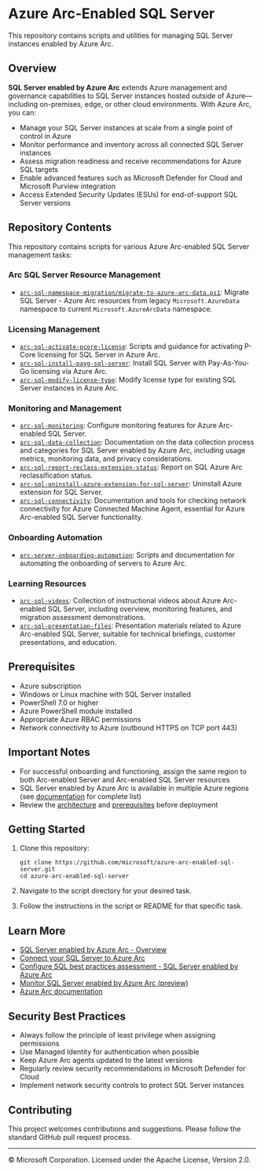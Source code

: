 # Azure Arc-Enabled SQL Server

This repository contains scripts and utilities for managing SQL Server instances enabled by Azure Arc.

## Overview

**SQL Server enabled by Azure Arc** extends Azure management and governance capabilities to SQL Server instances hosted outside of Azure—including on-premises, edge, or other cloud environments. With Azure Arc, you can:

- Manage your SQL Server instances at scale from a single point of control in Azure
- Monitor performance and inventory across all connected SQL Server instances
- Assess migration readiness and receive recommendations for Azure SQL targets
- Enable advanced features such as Microsoft Defender for Cloud and Microsoft Purview integration
- Access Extended Security Updates (ESUs) for end-of-support SQL Server versions

## Repository Contents

This repository contains scripts for various Azure Arc-enabled SQL Server management tasks:

### Arc SQL Server Resource Management
- [`arc-sql-namespace-migration/migrate-to-azure-arc-data.ps1`](arc-sql-namespace-migration/migrate-to-azure-arc-data.ps1): Migrate SQL Server - Azure Arc resources from legacy `Microsoft.AzureData` namespace to current `Microsoft.AzureArcData` namespace.

### Licensing Management
- [`arc-sql-activate-pcore-license`](arc-sql-activate-pcore-license): Scripts and guidance for activating P-Core licensing for SQL Server in Azure Arc.
- [`arc-sql-install-payg-sql-server`](arc-sql-install-payg-sql-server): Install SQL Server with Pay-As-You-Go licensing via Azure Arc.
- [`arc-sql-modify-license-type`](arc-sql-modify-license-type): Modify license type for existing SQL Server instances in Azure Arc.

### Monitoring and Management
- [`arc-sql-monitoring`](arc-sql-monitoring): Configure monitoring features for Azure Arc-enabled SQL Server.
- [`arc-sql-data-collection`](arc-sql-data-collection): Documentation on the data collection process and categories for SQL Server enabled by Azure Arc, including usage metrics, monitoring data, and privacy considerations.
- [`arc-sql-report-reclass-extension-status`](arc-sql-report-reclass-extension-status): Report on SQL Azure Arc reclassification status.
- [`arc-sql-uninstall-azure-extension-for-sql-server`](arc-sql-uninstall-azure-extension-for-sql-server): Uninstall Azure extension for SQL Server.
- [`arc-sql-connectivity`](arc-sql-connectivity): Documentation and tools for checking network connectivity for Azure Connected Machine Agent, essential for Azure Arc-enabled SQL Server functionality.

### Onboarding Automation
- [`arc-server-onboarding-automation`](arc-server-onboarding-automation): Scripts and documentation for automating the onboarding of servers to Azure Arc.

### Learning Resources
- [`arc-sql-videos`](arc-sql-videos): Collection of instructional videos about Azure Arc-enabled SQL Server, including overview, monitoring features, and migration assessment demonstrations.
- [`arc-sql-presentation-files`](arc-sql-presentation-files): Presentation materials related to Azure Arc-enabled SQL Server, suitable for technical briefings, customer presentations, and education.

## Prerequisites

- Azure subscription
- Windows or Linux machine with SQL Server installed
- PowerShell 7.0 or higher
- Azure PowerShell module installed
- Appropriate Azure RBAC permissions
- Network connectivity to Azure (outbound HTTPS on TCP port 443)

## Important Notes

- For successful onboarding and functioning, assign the same region to both Arc-enabled Server and Arc-enabled SQL Server resources
- SQL Server enabled by Azure Arc is available in multiple Azure regions (see [documentation](https://learn.microsoft.com/en-us/sql/sql-server/azure-arc/overview?view=sql-server-ver16) for complete list)
- Review the [architecture](https://learn.microsoft.com/en-us/sql/sql-server/azure-arc/overview?view=sql-server-ver16#architecture) and [prerequisites](https://learn.microsoft.com/en-us/sql/sql-server/azure-arc/connect-sql-server-azure-arc?view=sql-server-ver16) before deployment

## Getting Started

1. Clone this repository:
   ```
   git clone https://github.com/microsoft/azure-arc-enabled-sql-server.git
   cd azure-arc-enabled-sql-server
   ```

2. Navigate to the script directory for your desired task.
3. Follow the instructions in the script or README for that specific task.

## Learn More

- [SQL Server enabled by Azure Arc - Overview](https://learn.microsoft.com/en-us/sql/sql-server/azure-arc/overview?view=sql-server-ver16)
- [Connect your SQL Server to Azure Arc](https://learn.microsoft.com/en-us/sql/sql-server/azure-arc/connect-sql-server-azure-arc?view=sql-server-ver16)
- [Configure SQL best practices assessment - SQL Server enabled by Azure Arc](https://learn.microsoft.com/en-us/sql/sql-server/azure-arc/sql-best-practices-assessment-azure-arc?view=sql-server-ver16)
- [Monitor SQL Server enabled by Azure Arc (preview)](https://learn.microsoft.com/en-us/sql/sql-server/azure-arc/monitor-sql-server-azure-arc?view=sql-server-ver16)
- [Azure Arc documentation](https://learn.microsoft.com/en-us/azure/azure-arc/)

## Security Best Practices

- Always follow the principle of least privilege when assigning permissions
- Use Managed Identity for authentication when possible
- Keep Azure Arc agents updated to the latest versions 
- Regularly review security recommendations in Microsoft Defender for Cloud
- Implement network security controls to protect SQL Server instances

## Contributing

This project welcomes contributions and suggestions. Please follow the standard GitHub pull request process.

---

© Microsoft Corporation. Licensed under the Apache License, Version 2.0.